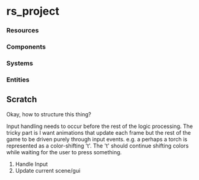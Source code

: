 
# rs\_project

### Resources
### Components
### Systems
### Entities

## Scratch

Okay, how to structure this thing?

Input handling needs to occur before the rest of the logic processing. The tricky part is I want animations that update each frame but the rest of the game to be driven purely through input events. e.g. a perhaps a torch is represented as a color-shifting 't'. The 't' should continue shifting colors while waiting for the user to press something.

1. Handle Input
2. Update current scene/gui


